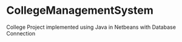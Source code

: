 # CollegeManagementSystem
College Project implemented using Java in Netbeans with Database Connection
